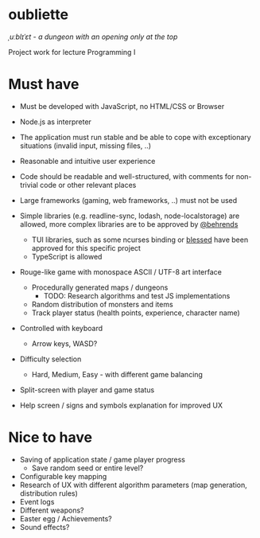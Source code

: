 # oubliette
*ˌuːblɪˈɛt* - 
*a dungeon with an opening only at the top*

Project work for lecture Programming I

# Must have

* Must be developed with JavaScript, no HTML/CSS or Browser
* Node.js as interpreter
* The application must run stable and be able to cope with exceptionary situations (invalid input, missing files, ..)
* Reasonable and intuitive user experience
* Code should be readable and well-structured, with comments for non-trivial code or other relevant places
* Large frameworks (gaming, web frameworks, ..) must not be used
* Simple libraries (e.g. readline-sync, lodash, node-localstorage) are allowed, more complex libraries are to be approved by [@behrends](https://github.com/behrends)
  * TUI libraries, such as some ncurses binding or [blessed](https://github.com/chjj/blessed) have been approved for this specific project
  * TypeScript is allowed


* Rouge-like game with monospace ASCII / UTF-8 art interface
  * Procedurally generated maps / dungeons
    * TODO: Research algorithms and test JS implementations
  * Random distribution of monsters and items
  * Track player status (health points, experience, character name)
* Controlled with keyboard
  * Arrow keys, WASD?
* Difficulty selection
  * Hard, Medium, Easy - with different game balancing
* Split-screen with player and game status
* Help screen / signs and symbols explanation for improved UX

# Nice to have
  
* Saving of application state / game player progress 
  * Save random seed or entire level?
* Configurable key mapping
* Research of UX with different algorithm parameters (map generation, distribution rules)
* Event logs
* Different weapons?
* Easter egg / Achievements?
* Sound effects?
